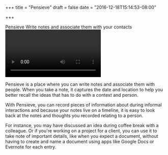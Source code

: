 +++
title = "Pensieve"
draft = false
date = "2016-12-18T15:14:53-08:00"

+++

<div class="article-header">
    <span class="title">Pensieve</span>
    <span class="byline">Write notes and associate them with your contacts</span>
</div>

<video autoplay controls>  
   <source type='video/mp4' src='/assets/pensieve.mp4' media='(min-device-pixel-ratio:2), (-webkit-min-device-pixel-ratio:2), (min--moz-device-pixel-ratio:2), (-o-min-device-pixel-ratio:2)'> 
  <!--  <source type='video/mp4' src='/assets/splitbill/splitbill.mp4' media='(max-device-pixel-ratio:1), (-webkit-max-device-pixel-ratio:1), (max--moz-device-pixel-ratio:1), (-o-max-device-pixel-ratio:1)'>  -->
</video>


Pensieve is a place where you can write notes and associate them with people. When you take a note, it captures the date and location to help you better recall the ideas that has to do with a context and person.

With Pensieve, you can record pieces of information about during informal interactions and because your notes live on a timeline, it is easy to look back at the notes and thoughts you recorded relating to a person. 

For instance, you may have discussed an idea during coffee break with a colleague. Or if you're working on a project for a client, you can use it to take note of important details, like when you expect a document, without having to create and name a document using apps like Google Docs or Evernote for each entry.



